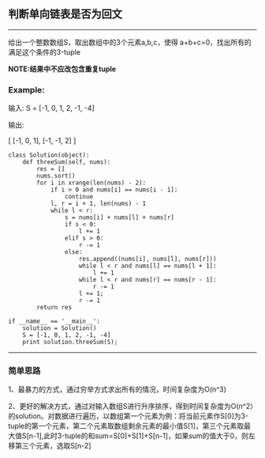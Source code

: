 ## 判断单向链表是否为回文
---
给出一个整数数组S，取出数组中的3个元素a,b,c，使得 a+b+c=0，找出所有的满足这个条件的3-tuple

**NOTE:结果中不应改包含重复tuple**

### Example:
输入: S = [-1, 0, 1, 2, -1, -4]

输出:
 
[
  [-1, 0, 1],
  [-1, -1, 2]
]


	class Solution(object):
	    def threeSum(self, nums):
	        res = []
	        nums.sort()
	        for i in xrange(len(nums) - 2):
	            if i > 0 and nums[i] == nums[i - 1]:
	                continue
	            l, r = i + 1, len(nums) - 1
	            while l < r:
	                s = nums[i] + nums[l] + nums[r]
	                if s < 0:
	                    l += 1
	                elif s > 0:
	                    r -= 1
	                else:
	                    res.append((nums[i], nums[l], nums[r]))
	                    while l < r and nums[l] == nums[l + 1]:
	                        l += 1
	                    while l < r and nums[r] == nums[r - 1]:
	                        r -= 1
	                    l += 1;
	                    r -= 1
	        return res

	if __name__ == '__main__':
    	solution = Solution()
  	  	S = [-1, 0, 1, 2, -1, -4]
    	print solution.threeSum(S);

---
### 简单思路

1、最暴力的方式，通过穷举方式求出所有的情况，时间复杂度为O(n^3)

2、更好的解决方式，通过对输入数组S进行升序排序，得到时间复杂度为O(n^2）的solution。对数据进行遍历，以数组第一个元素为例：将当前元素作S[0]为3-tuple的第一个元素，第二个元素取数组剩余元素的最小值S[1]，第三个元素取最大值S[n-1],此时3-tuple的和sum=S[0]+S[1]+S[n-1]，如果sum的值大于0，则左移第三个元素，选取S[n-2]
 
